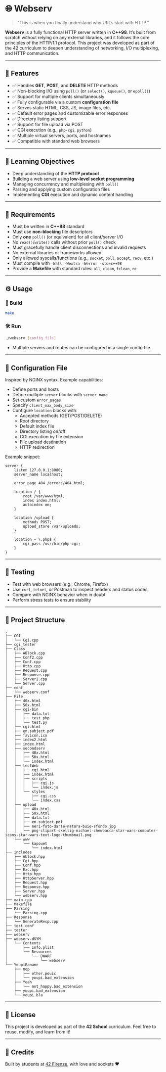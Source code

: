 # 🌐 Webserv

> "This is when you finally understand why URLs start with HTTP."

**Webserv** is a fully functional HTTP server written in **C++98**. It’s built from scratch without relying on any external libraries, and it follows the core principles of the HTTP/1.1 protocol. This project was developed as part of the 42 curriculum to deepen understanding of networking, I/O multiplexing, and HTTP communication.

---

## 🚀 Features

- ✅ Handles **GET**, **POST**, and **DELETE** HTTP methods
- ✅ Non-blocking I/O using `poll()` (or `select()`, `kqueue()`, or `epoll()`)
- ✅ Support for multiple clients simultaneously
- ✅ Fully configurable via a custom **configuration file**
- ✅ Serves static HTML, CSS, JS, image files, etc.
- ✅ Default error pages and customizable error responses
- ✅ Directory listing support
- ✅ Support for file upload via POST
- ✅ CGI execution (e.g., `php-cgi`, `python`)
- ✅ Multiple virtual servers, ports, and hostnames
- ✅ Compatible with standard web browsers

---

## 🧠 Learning Objectives

- Deep understanding of the **HTTP protocol**
- Building a web server using **low-level socket programming**
- Managing concurrency and multiplexing with `poll()`
- Parsing and applying custom configuration files
- Implementing **CGI** execution and dynamic content handling

---

## 🧪 Requirements

- Must be written in **C++98** standard
- Must use **non-blocking** file descriptors
- Only **one** `poll()` (or equivalent) for all client/server I/O
- No `read()`/`write()` calls without prior `poll()` check
- Must gracefully handle client disconnections and invalid requests
- No external libraries or frameworks allowed
- Only allowed syscalls/functions (e.g., `socket`, `poll`, `accept`, `recv`, etc.)
- Must compile with `-Wall -Wextra -Werror -std=c++98`
- Provide a **Makefile** with standard rules: `all`, `clean`, `fclean`, `re`

---

## ⚙️ Usage

### 🧱 Build

```bash
make
```

### 🛠 Run

```bash
./webserv [config_file]
```

- Multiple servers and routes can be configured in a single config file.

---

## 🔧 Configuration File

Inspired by NGINX syntax. Example capabilities:

- Define ports and hosts
- Define multiple `server` blocks with `server_name`
- Set custom `error_pages`
- Specify `client_max_body_size`
- Configure `location` blocks with:
  - Accepted methods (GET/POST/DELETE)
  - Root directory
  - Default index file
  - Directory listing on/off
  - CGI execution by file extension
  - File upload destination
  - HTTP redirection

Example snippet:

```nginx
server {
    listen 127.0.0.1:8080;
    server_name localhost;

    error_page 404 /errors/404.html;

    location / {
        root /var/www/html;
        index index.html;
        autoindex on;
    }

    location /upload {
        methods POST;
        upload_store /var/uploads;
    }

    location ~ \.php$ {
        cgi_pass /usr/bin/php-cgi;
    }
}
```

---

## 🧪 Testing

- Test with web browsers (e.g., Chrome, Firefox)
- Use `curl`, `telnet`, or Postman to inspect headers and status codes
- Compare with NGINX behavior when in doubt
- Perform stress tests to ensure stability

---

## 📂 Project Structure

```text
.
├── CGI
│   └── Cgi.cpp
├── cgi_tester
├── Class
│   ├── ABlock.cpp
│   ├── Conf2.cpp
│   ├── Conf.cpp
│   ├── Http.cpp
│   ├── Request.cpp
│   ├── Response.cpp
│   ├── Server2.cpp
│   └── Server.cpp
├── conf
│   └── webserv.conf
├── File
│   ├── 40x.html
│   ├── 50x.html
│   ├── cgi-bin
│   │   ├── data.txt
│   │   ├── test.php
│   │   └── test.py
│   ├── cgi.html
│   ├── en.subject.pdf
│   ├── favicon.ico
│   ├── index2.html
│   ├── index.html
│   ├── secondserv
│   │   ├── 40x.html
│   │   ├── 50x.html
│   │   └── index.html
│   ├── testWeb
│   │   ├── cgi.html
│   │   ├── index.html
│   │   ├── scripts
│   │   │   ├── cgi.js
│   │   │   └── index.js
│   │   └── styles
│   │       ├── cgi.css
│   │       └── index.css
│   ├── upload
│   │   ├── 40x.html
│   │   ├── 50x.html
│   │   ├── data.txt
│   │   ├── en.subject.pdf
│   │   ├── neri-foto-darte-natura-buio-sfondo.jpg
│   │   └── png-clipart-skellig-michael-chewbacca-star-wars-computer-icons-star-wars-text-logo-thumbnail.png
│   └── www
│       └── kapouet
│           └── index.html
├── includes
│   ├── Ablock.hpp
│   ├── Cgi.hpp
│   ├── Conf.hpp
│   ├── Exc.hpp
│   ├── Http.hpp
│   ├── HttpServer.hpp
│   ├── Request.hpp
│   ├── Response.hpp
│   ├── Server.hpp
│   └── webserv.hpp
├── main.cpp
├── Makefile
├── Parsing
│   └── Parsing.cpp
├── Response
│   └── GenerateResp.cpp
├── test.conf
├── tester
├── webserv
├── webserv.dSYM
│   └── Contents
│       ├── Info.plist
│       └── Resources
│           └── DWARF
│               └── webserv
└── YoupiBanane
    ├── nop
    │   ├── other.pouic
    │   └── youpi.bad_extension
    ├── Yeah
    │   └── not_happy.bad_extension
    ├── youpi.bad_extension
    └── youpi.bla

```

---

## 📄 License

This project is developed as part of the **42 School** curriculum. Feel free to reuse, modify, and learn from it!

---

## 🙌 Credits

Built by students at [42 Firenze](https://42firenze.it), with love and sockets ❤️
